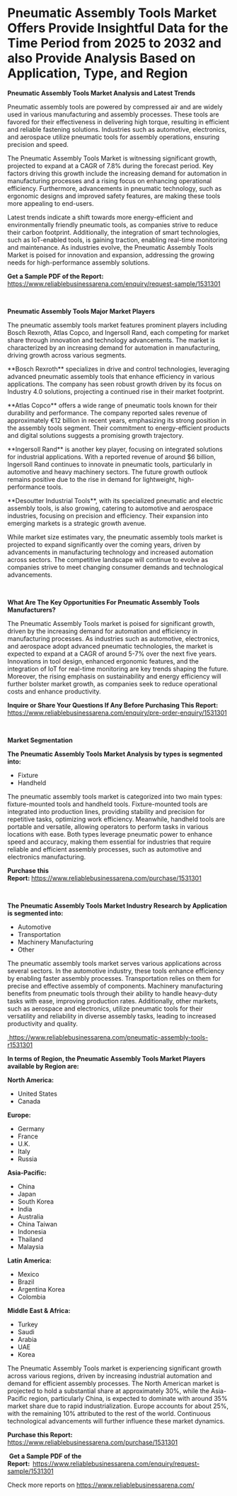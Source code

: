 <p><h1>Pneumatic Assembly Tools Market Offers Provide Insightful Data for the Time Period from 2025 to 2032 and also Provide Analysis Based on Application, Type, and Region</h1></p><p><strong>Pneumatic Assembly Tools Market Analysis and Latest Trends</strong></p>
<p><p>Pneumatic assembly tools are powered by compressed air and are widely used in various manufacturing and assembly processes. These tools are favored for their effectiveness in delivering high torque, resulting in efficient and reliable fastening solutions. Industries such as automotive, electronics, and aerospace utilize pneumatic tools for assembly operations, ensuring precision and speed.</p><p>The Pneumatic Assembly Tools Market is witnessing significant growth, projected to expand at a CAGR of 7.8% during the forecast period. Key factors driving this growth include the increasing demand for automation in manufacturing processes and a rising focus on enhancing operational efficiency. Furthermore, advancements in pneumatic technology, such as ergonomic designs and improved safety features, are making these tools more appealing to end-users.</p><p>Latest trends indicate a shift towards more energy-efficient and environmentally friendly pneumatic tools, as companies strive to reduce their carbon footprint. Additionally, the integration of smart technologies, such as IoT-enabled tools, is gaining traction, enabling real-time monitoring and maintenance. As industries evolve, the Pneumatic Assembly Tools Market is poised for innovation and expansion, addressing the growing needs for high-performance assembly solutions.</p></p>
<p><strong>Get a Sample PDF of the Report:&nbsp;</strong> <a href="https://www.reliablebusinessarena.com/enquiry/request-sample/1531301?utm_campaign=1841&utm_medium=2&utm_source=Github&utm_content=ia&utm_term=18022025&utm_id=pneumatic-assembly-tools">https://www.reliablebusinessarena.com/enquiry/request-sample/1531301</a></p>
<p>&nbsp;</p>
<p><strong>Pneumatic Assembly Tools Major Market Players</strong></p>
<p><p>The pneumatic assembly tools market features prominent players including Bosch Rexroth, Atlas Copco, and Ingersoll Rand, each competing for market share through innovation and technology advancements. The market is characterized by an increasing demand for automation in manufacturing, driving growth across various segments.</p><p>**Bosch Rexroth** specializes in drive and control technologies, leveraging advanced pneumatic assembly tools that enhance efficiency in various applications. The company has seen robust growth driven by its focus on Industry 4.0 solutions, projecting a continued rise in their market footprint.</p><p>**Atlas Copco** offers a wide range of pneumatic tools known for their durability and performance. The company reported sales revenue of approximately €12 billion in recent years, emphasizing its strong position in the assembly tools segment. Their commitment to energy-efficient products and digital solutions suggests a promising growth trajectory.</p><p>**Ingersoll Rand** is another key player, focusing on integrated solutions for industrial applications. With a reported revenue of around $6 billion, Ingersoll Rand continues to innovate in pneumatic tools, particularly in automotive and heavy machinery sectors. The future growth outlook remains positive due to the rise in demand for lightweight, high-performance tools.</p><p>**Desoutter Industrial Tools**, with its specialized pneumatic and electric assembly tools, is also growing, catering to automotive and aerospace industries, focusing on precision and efficiency. Their expansion into emerging markets is a strategic growth avenue.</p><p>While market size estimates vary, the pneumatic assembly tools market is projected to expand significantly over the coming years, driven by advancements in manufacturing technology and increased automation across sectors. The competitive landscape will continue to evolve as companies strive to meet changing consumer demands and technological advancements.</p></p>
<p>&nbsp;</p>
<p><strong>What Are The Key Opportunities For Pneumatic Assembly Tools Manufacturers?</strong></p>
<p><p>The Pneumatic Assembly Tools market is poised for significant growth, driven by the increasing demand for automation and efficiency in manufacturing processes. As industries such as automotive, electronics, and aerospace adopt advanced pneumatic technologies, the market is expected to expand at a CAGR of around 5-7% over the next five years. Innovations in tool design, enhanced ergonomic features, and the integration of IoT for real-time monitoring are key trends shaping the future. Moreover, the rising emphasis on sustainability and energy efficiency will further bolster market growth, as companies seek to reduce operational costs and enhance productivity.</p></p>
<p><strong>Inquire or Share Your Questions If Any Before Purchasing This Report:</strong> <a href="https://www.reliablebusinessarena.com/enquiry/pre-order-enquiry/1531301?utm_campaign=1841&utm_medium=2&utm_source=Github&utm_content=ia&utm_term=18022025&utm_id=pneumatic-assembly-tools">https://www.reliablebusinessarena.com/enquiry/pre-order-enquiry/1531301</a></p>
<p>&nbsp;</p>
<p><strong>Market Segmentation</strong></p>
<p><strong>The Pneumatic Assembly Tools Market Analysis by types is segmented into:</strong></p>
<p><ul><li>Fixture</li><li>Handheld</li></ul></p>
<p><p>The pneumatic assembly tools market is categorized into two main types: fixture-mounted tools and handheld tools. Fixture-mounted tools are integrated into production lines, providing stability and precision for repetitive tasks, optimizing work efficiency. Meanwhile, handheld tools are portable and versatile, allowing operators to perform tasks in various locations with ease. Both types leverage pneumatic power to enhance speed and accuracy, making them essential for industries that require reliable and efficient assembly processes, such as automotive and electronics manufacturing.</p></p>
<p><strong>Purchase this Report:&nbsp;</strong><a href="https://www.reliablebusinessarena.com/purchase/1531301?utm_campaign=1841&utm_medium=2&utm_source=Github&utm_content=ia&utm_term=18022025&utm_id=pneumatic-assembly-tools">https://www.reliablebusinessarena.com/purchase/1531301</a></p>
<p>&nbsp;</p>
<p><strong>The Pneumatic Assembly Tools Market Industry Research by Application is segmented into:</strong></p>
<p><ul><li>Automotive</li><li>Transportation</li><li>Machinery Manufacturing</li><li>Other</li></ul></p>
<p><p>The pneumatic assembly tools market serves various applications across several sectors. In the automotive industry, these tools enhance efficiency by enabling faster assembly processes. Transportation relies on them for precise and effective assembly of components. Machinery manufacturing benefits from pneumatic tools through their ability to handle heavy-duty tasks with ease, improving production rates. Additionally, other markets, such as aerospace and electronics, utilize pneumatic tools for their versatility and reliability in diverse assembly tasks, leading to increased productivity and quality.</p></p>
<p><a href="https://www.reliablebusinessarena.com/pneumatic-assembly-tools-r1531301?utm_campaign=1841&utm_medium=2&utm_source=Github&utm_content=ia&utm_term=18022025&utm_id=pneumatic-assembly-tools">&nbsp;https://www.reliablebusinessarena.com/pneumatic-assembly-tools-r1531301</a></p>
<p><strong>In terms of Region, the Pneumatic Assembly Tools Market Players available by Region are:</strong></p>
<p>
    <p> <strong> North America: </strong>
        <ul>
            <li>United States</li>
            <li>Canada</li>
        </ul>
        </p> 
    <p> <strong> Europe: </strong>
        <ul>
            <li>Germany</li>
            <li>France</li>
            <li>U.K.</li>
            <li>Italy</li>
            <li>Russia</li>
        </ul>
        </p> 
    <p> <strong> Asia-Pacific: </strong>
        <ul>
            <li>China</li>
            <li>Japan</li>
            <li>South Korea</li>
            <li>India</li>
            <li>Australia</li>
            <li>China Taiwan</li>
            <li>Indonesia</li>
            <li>Thailand</li>
            <li>Malaysia</li>
        </ul>
        </p> 
    <p> <strong> Latin America: </strong>
        <ul>
            <li>Mexico</li>
            <li>Brazil</li>
            <li>Argentina Korea</li>
            <li>Colombia</li>
        </ul>
        </p> 
    <p> <strong> Middle East & Africa: </strong>
        <ul>
            <li>Turkey</li>
            <li>Saudi</li>
            <li>Arabia</li>
            <li>UAE</li>
            <li>Korea</li>
        </ul>
    </p>
    </p>
<p><p>The Pneumatic Assembly Tools market is experiencing significant growth across various regions, driven by increasing industrial automation and demand for efficient assembly processes. The North American market is projected to hold a substantial share at approximately 30%, while the Asia-Pacific region, particularly China, is expected to dominate with around 35% market share due to rapid industrialization. Europe accounts for about 25%, with the remaining 10% attributed to the rest of the world. Continuous technological advancements will further influence these market dynamics.</p></p>
<p><strong>Purchase this Report: </strong><a href="https://www.reliablebusinessarena.com/purchase/1531301?utm_campaign=1841&utm_medium=2&utm_source=Github&utm_content=ia&utm_term=18022025&utm_id=pneumatic-assembly-tools">https://www.reliablebusinessarena.com/purchase/1531301</a></p>
<p>&nbsp;<strong>Get a Sample PDF of the Report:&nbsp;&nbsp;</strong><a href="https://www.reliablebusinessarena.com/enquiry/request-sample/1531301?utm_campaign=1841&utm_medium=2&utm_source=Github&utm_content=ia&utm_term=18022025&utm_id=pneumatic-assembly-tools">https://www.reliablebusinessarena.com/enquiry/request-sample/1531301</a></p>
<p><strong></strong></p>
<p>Check more reports on <a href="https://www.reliablebusinessarena.com/?utm_campaign=1841&utm_medium=2&utm_source=Github&utm_content=ia&utm_term=18022025&utm_id=pneumatic-assembly-tools">https://www.reliablebusinessarena.com/</a></p>